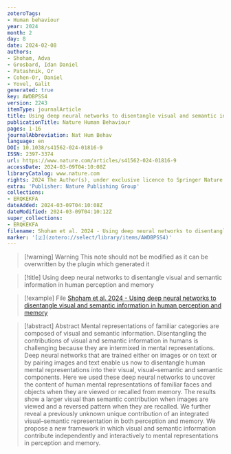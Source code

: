 ```yaml
---
zoteroTags:
- Human behaviour
year: 2024
month: 2
day: 8
date: 2024-02-08
authors:
- Shoham, Adva
- Grosbard, Idan Daniel
- Patashnik, Or
- Cohen-Or, Daniel
- Yovel, Galit
generated: true
key: AWDBPSS4
version: 2243
itemType: journalArticle
title: Using deep neural networks to disentangle visual and semantic information in human perception and memory
publicationTitle: Nature Human Behaviour
pages: 1-16
journalAbbreviation: Nat Hum Behav
language: en
DOI: 10.1038/s41562-024-01816-9
ISSN: 2397-3374
url: https://www.nature.com/articles/s41562-024-01816-9
accessDate: 2024-03-09T04:10:08Z
libraryCatalog: www.nature.com
rights: 2024 The Author(s), under exclusive licence to Springer Nature Limited
extra: 'Publisher: Nature Publishing Group'
collections:
- ERQKEKFA
dateAdded: 2024-03-09T04:10:08Z
dateModified: 2024-03-09T04:10:12Z
super_collections:
- ERQKEKFA
filename: Shoham et al. 2024 - Using deep neural networks to disentangle visual and semantic information in human perception and memory
marker: '[🇿](zotero://select/library/items/AWDBPSS4)'
---
```



 > 
 > \[!warning\] Warning
 > This note should not be modified as it can be overwritten by the plugin which generated it

 > 
 > \[!title\] Using deep neural networks to disentangle visual and semantic information in human perception and memory

 > 
 > \[!example\] File
 > [Shoham et al. 2024 - Using deep neural networks to disentangle visual and semantic information in human perception and memory](Shoham%20et%20al.%202024%20-%20Using%20deep%20neural%20networks%20to%20disentangle%20visual%20and%20semantic%20information%20in%20human%20perception%20and%20memory.pdf)

 > 
 > \[!abstract\] Abstract
 > Mental representations of familiar categories are composed of visual and semantic information. Disentangling the contributions of visual and semantic information in humans is challenging because they are intermixed in mental representations. Deep neural networks that are trained either on images or on text or by pairing images and text enable us now to disentangle human mental representations into their visual, visual–semantic and semantic components. Here we used these deep neural networks to uncover the content of human mental representations of familiar faces and objects when they are viewed or recalled from memory. The results show a larger visual than semantic contribution when images are viewed and a reversed pattern when they are recalled. We further reveal a previously unknown unique contribution of an integrated visual–semantic representation in both perception and memory. We propose a new framework in which visual and semantic information contribute independently and interactively to mental representations in perception and memory.
